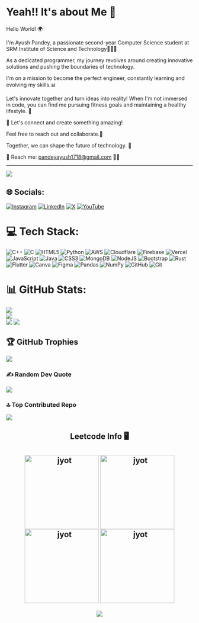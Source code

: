 # Yeah!! It's about Me 🥹
Hello World! 🌍

I'm Ayush Pandey, a passionate second-year Computer Science student at SRM Institute of Science and Technology👨🏻‍🎓

As a dedicated programmer, my journey revolves around creating innovative solutions and pushing the boundaries of technology.

I'm on a mission to become the perfect engineer, constantly learning and evolving my skills.📊


Let's innovate together and turn ideas into reality! When I'm not immersed in code, you can find me pursuing fitness goals and maintaining a healthy lifestyle. 💪

🌟 Let's connect and create something amazing!

Feel free to reach out and collaborate.💌 

Together, we can shape the future of technology. 🚀

💬 Reach me: pandeyayush1718@gmail.com 💌🫶

---
[![](https://visitcount.itsvg.in/api?id=ayushpandey1718&icon=0&color=0)](https://visitcount.itsvg.in)



## 🌐 Socials:
[![Instagram](https://img.shields.io/badge/Instagram-%23E4405F.svg?logo=Instagram&logoColor=white)](https://instagram.com/ayushpandey__1718____) [![LinkedIn](https://img.shields.io/badge/LinkedIn-%230077B5.svg?logo=linkedin&logoColor=white)](https://linkedin.com/in/ayushpandey1718) [![X](https://img.shields.io/badge/X-black.svg?logo=X&logoColor=white)](https://x.com/AYUSH1718PANDEY) [![YouTube](https://img.shields.io/badge/YouTube-%23FF0000.svg?logo=YouTube&logoColor=white)](https://youtube.com/@ayushh_lifts01) 

# 💻 Tech Stack:
![C++](https://img.shields.io/badge/c++-%2300599C.svg?style=plastic&logo=c%2B%2B&logoColor=white) ![C](https://img.shields.io/badge/c-%2300599C.svg?style=plastic&logo=c&logoColor=white) ![HTML5](https://img.shields.io/badge/html5-%23E34F26.svg?style=plastic&logo=html5&logoColor=white) ![Python](https://img.shields.io/badge/python-3670A0?style=plastic&logo=python&logoColor=ffdd54) ![AWS](https://img.shields.io/badge/AWS-%23FF9900.svg?style=plastic&logo=amazon-aws&logoColor=white) ![Cloudflare](https://img.shields.io/badge/Cloudflare-F38020?style=plastic&logo=Cloudflare&logoColor=white) ![Firebase](https://img.shields.io/badge/firebase-%23039BE5.svg?style=plastic&logo=firebase) ![Vercel](https://img.shields.io/badge/vercel-%23000000.svg?style=plastic&logo=vercel&logoColor=white) ![JavaScript](https://img.shields.io/badge/javascript-%23323330.svg?style=plastic&logo=javascript&logoColor=%23F7DF1E) ![Java](https://img.shields.io/badge/java-%23ED8B00.svg?style=plastic&logo=openjdk&logoColor=white) ![CSS3](https://img.shields.io/badge/css3-%231572B6.svg?style=plastic&logo=css3&logoColor=white) ![MongoDB](https://img.shields.io/badge/MongoDB-%234ea94b.svg?style=plastic&logo=mongodb&logoColor=white) ![NodeJS](https://img.shields.io/badge/node.js-6DA55F?style=plastic&logo=node.js&logoColor=white) ![Bootstrap](https://img.shields.io/badge/bootstrap-%238511FA.svg?style=plastic&logo=bootstrap&logoColor=white) ![Rust](https://img.shields.io/badge/rust-%23000000.svg?style=plastic&logo=rust&logoColor=white) ![Flutter](https://img.shields.io/badge/Flutter-%2302569B.svg?style=plastic&logo=Flutter&logoColor=white) ![Canva](https://img.shields.io/badge/Canva-%2300C4CC.svg?style=plastic&logo=Canva&logoColor=white) ![Figma](https://img.shields.io/badge/figma-%23F24E1E.svg?style=plastic&logo=figma&logoColor=white) ![Pandas](https://img.shields.io/badge/pandas-%23150458.svg?style=plastic&logo=pandas&logoColor=white) ![NumPy](https://img.shields.io/badge/numpy-%23013243.svg?style=plastic&logo=numpy&logoColor=white) ![GitHub](https://img.shields.io/badge/github-%23121011.svg?style=plastic&logo=github&logoColor=white) ![Git](https://img.shields.io/badge/git-%23F05033.svg?style=plastic&logo=git&logoColor=white)
# 📊 GitHub Stats:
![](https://github-readme-stats.vercel.app/api?username=ayushpandey1718&theme=dark&hide_border=false&include_all_commits=false&count_private=false)<br/>
![](https://github-readme-streak-stats.herokuapp.com/?user=ayushpandey1718&theme=dark&hide_border=false)<br/>
![](https://github-readme-stats.vercel.app/api/top-langs/?username=ayushpandey1718&theme=dark&hide_border=false&include_all_commits=false&count_private=false&layout=compact)
<a href="https://visitcount.itsvg.in">
  <img src="https://visitcount.itsvg.in/api?id=ayushpandey1718&label=Profile%20Views&icon=0&pretty=false" />
</a>

## 🏆 GitHub Trophies
![](https://github-profile-trophy.vercel.app/?username=ayushpandey1718&theme=holi&no-frame=false&no-bg=false&margin-w=4)

### ✍️ Random Dev Quote
![](https://quotes-github-readme.vercel.app/api?type=horizontal&theme=radical)

### 🔝 Top Contributed Repo
![](https://github-contributor-stats.vercel.app/api?username=ayushpandey1718&limit=5&theme=dark&combine_all_yearly_contributions=true)


<!-- Proudly created with GPRM ( https://gprm.itsvg.in ) -->






<div align="center"> 
  
<!--   <h2>🐍 Contributions 🐍</h2>
  <img alt="snake eating my contributions" src="https://raw.githubusercontent.com/salesp07/salesp07/output/github-contribution-grid-snake.svg" />
</div> -->

<h2 align="center">Leetcode Info 🖥️ <h2>  
<p align="center">
  <a href="https://leetcode.com/ayushpandey1718/" target="_blank"><img align="center" src="https://leetcode.com/static/images/badges/2024/gif/2024-10.gif" alt="jyot" height="200" width="200" /></a>
  <a href="https://leetcode.com/ayushpandey1718/" target="_blank"><img align="center" src="https://leetcode.com/static/images/badges/2024/gif/2024-09.gif" alt="jyot" height="200" width="200" /></a>
  <a href="https://leetcode.com/ayushpandey1718/" target="_blank"><img align="center" src="https://assets.leetcode.com/static_assets/marketing/2024-200.gif" alt="jyot" height="200" width="200" /></a>
  <a href="https://leetcode.com/ayushpandey1718/" target="_blank"><img align="center" src="https://assets.leetcode.com/static_assets/marketing/2024-100.gif" alt="jyot" height="200" width="200" /></a>
</p>
<p align="center">
  
  <img  align=top flex-grow=1 src="https://leetcard.jacoblin.cool/ayushpandey1718?theme=dark&font=Nunito&ext=heatmap" />  
</p>

<br/><br/>
